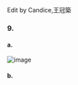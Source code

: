 Edit by Candice,王冠築
### 9.
#### a.
![image](https://github.com/user-attachments/assets/976442f9-9db7-4868-8568-7ad9d108386d)

#### b.


